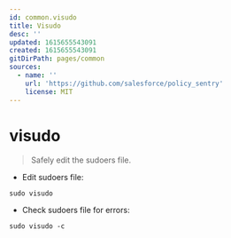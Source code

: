 ```yaml
---
id: common.visudo
title: Visudo
desc: ''
updated: 1615655543091
created: 1615655543091
gitDirPath: pages/common
sources:
  - name: ''
    url: 'https://github.com/salesforce/policy_sentry'
    license: MIT
---
```

# visudo

> Safely edit the sudoers file.

- Edit sudoers file:

`sudo visudo`

- Check sudoers file for errors:

`sudo visudo -c`

